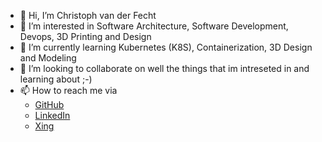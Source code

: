 - 👋 Hi, I’m Christoph van der Fecht
- 👀 I’m interested in Software Architecture, Software Development, Devops, 3D Printing and Design
- 🌱 I’m currently learning Kubernetes (K8S), Containerization, 3D Design and Modeling
- 💞️ I’m looking to collaborate on well the things that im intreseted in and learning about ;-)
- 📫 How to reach me via 
  - [GitHub](https://github.com/ChristophvdF)
  - [LinkedIn](https://www.linkedin.com/in/christophvanderfecht/)
  - [Xing](https://www.xing.com/profile/Christoph_vanderFecht/cv)

<!---
ChristophvdF/ChristophvdF is a ✨ special ✨ repository because its `README.md` (this file) appears on your GitHub profile.
You can click the Preview link to take a look at your changes.
--->
